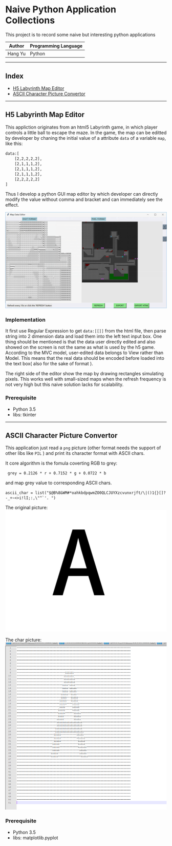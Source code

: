
# Naive Python Application Collections 
This project is to record some naive but interesting python applications

|Author|Programming Language
|---|---
|Hang Yu|Python


****
## Index
* [H5 Labyrinth Map Editor](##H5%20Labyrinth%20Map%20Editor)
* [ASCII Character Picture Convertor](##ASCII%20Character%20Picture%20Convertor)

****
## H5 Labyrinth Map Editor
This appliction originates from an html5 Labyrinth game, in which player controls a little ball to escape the maze. In the game, the map can be editted by developer by chaning the initial value of a attribute `data` of a variable `map`, like this:
```
data:[
    [2,2,2,2,2],
    [2,1,1,1,2],
    [2,1,1,1,2],
    [2,1,1,1,2],
    [2,2,2,2,2]
]
```
Thus I develop a python GUI map editor by which developer can directly modify the value without comma and bracket and can immediately see the effect.

![screenshot](./img/MapEditor.png)

### Implementation
It first use Regular Expression to get `data:[[]]` from the html file, then parse string into 2 dimension data and load them into the left text input box. One thing should be mentioned is that the data user directly edited and also showed on the screen is not the same as what is used by the h5 game. According to the MVC model, user-edited data belongs to View rather than Model. This means that the real data should be encoded before loaded into the text box( also for the sake of format ).

The right side of the editor show the map by drawing rectangles simulating pixels. This works well with small-sized maps when the refresh frequency is not very high but this naive solution lacks for scalability.

### Prerequisite
- Python 3.5
- libs: tkinter


****
## ASCII Character Picture Convertor
This application just read a `png` picture (other format needs the support of other libs like `PIL` ) and print its character format with ASCII chars.

It core algorithm is the fomula coverting RGB to grey:
```
 grey = 0.2126 * r + 0.7152 * g + 0.0722 * b
```
and map grey value to corresponding ASCII chars.
```
ascii_char = list("$@B%8&WM#*oahkbdpqwmZO0QLCJUYXzcvunxrjft/\|()1{}[]?-_+~<>i!lI;:,\"^`'. ")
```

The original picture:
![original A](./img/pic2char_picA.png)

The char picture:
![char A](./img/pic2char_charA.png)

### Prerequisite
- Python 3.5
- libs: matplotlib.pyplot